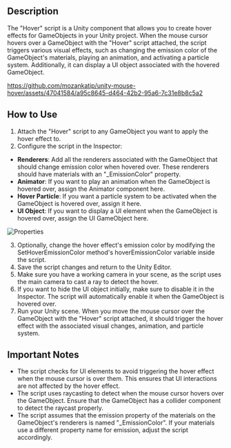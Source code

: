 ## Description
The "Hover" script is a Unity component that allows you to create hover effects for GameObjects in your Unity project. When the mouse cursor hovers over a GameObject with the "Hover" script attached, the script triggers various visual effects, such as changing the emission color of the GameObject's materials, playing an animation, and activating a particle system. Additionally, it can display a UI object associated with the hovered GameObject.


https://github.com/mozankatip/unity-mouse-hover/assets/47041584/a95c8645-d464-42b2-95a6-7c31e8b8c5a2


## How to Use
1. Attach the "Hover" script to any GameObject you want to apply the hover effect to.
2. Configure the script in the Inspector:

- **Renderers**: Add all the renderers associated with the GameObject that should change emission color when hovered over. These renderers should have materials with an "_EmissionColor" property.
- **Animator**: If you want to play an animation when the GameObject is hovered over, assign the Animator component here.
- **Hover Particle**: If you want a particle system to be activated when the GameObject is hovered over, assign it here.
- **UI Object**: If you want to display a UI element when the GameObject is hovered over, assign the UI GameObject here.
  
![Properties](https://github.com/mozankatip/unity-mouse-hover/assets/47041584/af0a8104-3e78-4a27-9944-62cc3d95979c)

3. Optionally, change the hover effect's emission color by modifying the SetHoverEmissionColor method's hoverEmissionColor variable inside the script.
4. Save the script changes and return to the Unity Editor.
5. Make sure you have a working camera in your scene, as the script uses the main camera to cast a ray to detect the hover.
6. If you want to hide the UI object initially, make sure to disable it in the Inspector. The script will automatically enable it when the GameObject is hovered over.
7. Run your Unity scene. When you move the mouse cursor over the GameObject with the "Hover" script attached, it should trigger the hover effect with the associated visual changes, animation, and particle system.

## Important Notes
- The script checks for UI elements to avoid triggering the hover effect when the mouse cursor is over them. This ensures that UI interactions are not affected by the hover effect.
- The script uses raycasting to detect when the mouse cursor hovers over the GameObject. Ensure that the GameObject has a collider component to detect the raycast properly.
- The script assumes that the emission property of the materials on the GameObject's renderers is named "_EmissionColor". If your materials use a different property name for emission, adjust the script accordingly.
